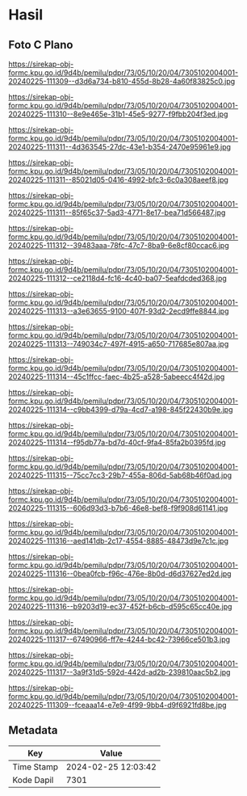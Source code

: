 # Hasil

## Foto C Plano

https://sirekap-obj-formc.kpu.go.id/9d4b/pemilu/pdpr/73/05/10/20/04/7305102004001-20240225-111309--d3d6a734-b810-455d-8b28-4a60f83825c0.jpg

https://sirekap-obj-formc.kpu.go.id/9d4b/pemilu/pdpr/73/05/10/20/04/7305102004001-20240225-111310--8e9e465e-31b1-45e5-9277-f9fbb204f3ed.jpg

https://sirekap-obj-formc.kpu.go.id/9d4b/pemilu/pdpr/73/05/10/20/04/7305102004001-20240225-111311--4d363545-27dc-43e1-b354-2470e95961e9.jpg

https://sirekap-obj-formc.kpu.go.id/9d4b/pemilu/pdpr/73/05/10/20/04/7305102004001-20240225-111311--85021d05-0416-4992-bfc3-6c0a308aeef8.jpg

https://sirekap-obj-formc.kpu.go.id/9d4b/pemilu/pdpr/73/05/10/20/04/7305102004001-20240225-111311--85f65c37-5ad3-4771-8e17-bea71d566487.jpg

https://sirekap-obj-formc.kpu.go.id/9d4b/pemilu/pdpr/73/05/10/20/04/7305102004001-20240225-111312--39483aaa-78fc-47c7-8ba9-6e8cf80ccac6.jpg

https://sirekap-obj-formc.kpu.go.id/9d4b/pemilu/pdpr/73/05/10/20/04/7305102004001-20240225-111312--ce2118d4-fc16-4c40-ba07-5eafdcded368.jpg

https://sirekap-obj-formc.kpu.go.id/9d4b/pemilu/pdpr/73/05/10/20/04/7305102004001-20240225-111313--a3e63655-9100-407f-93d2-2ecd9ffe8844.jpg

https://sirekap-obj-formc.kpu.go.id/9d4b/pemilu/pdpr/73/05/10/20/04/7305102004001-20240225-111313--749034c7-497f-4915-a650-717685e807aa.jpg

https://sirekap-obj-formc.kpu.go.id/9d4b/pemilu/pdpr/73/05/10/20/04/7305102004001-20240225-111314--45c1ffcc-faec-4b25-a528-5abeecc4f42d.jpg

https://sirekap-obj-formc.kpu.go.id/9d4b/pemilu/pdpr/73/05/10/20/04/7305102004001-20240225-111314--c9bb4399-d79a-4cd7-a198-845f22430b9e.jpg

https://sirekap-obj-formc.kpu.go.id/9d4b/pemilu/pdpr/73/05/10/20/04/7305102004001-20240225-111314--f95db77a-bd7d-40cf-9fa4-85fa2b0395fd.jpg

https://sirekap-obj-formc.kpu.go.id/9d4b/pemilu/pdpr/73/05/10/20/04/7305102004001-20240225-111315--75cc7cc3-29b7-455a-806d-5ab68b46f0ad.jpg

https://sirekap-obj-formc.kpu.go.id/9d4b/pemilu/pdpr/73/05/10/20/04/7305102004001-20240225-111315--606d93d3-b7b6-46e8-bef8-f9f908d61141.jpg

https://sirekap-obj-formc.kpu.go.id/9d4b/pemilu/pdpr/73/05/10/20/04/7305102004001-20240225-111316--aed141db-2c17-4554-8885-48473d9e7c1c.jpg

https://sirekap-obj-formc.kpu.go.id/9d4b/pemilu/pdpr/73/05/10/20/04/7305102004001-20240225-111316--0bea0fcb-f96c-476e-8b0d-d6d37627ed2d.jpg

https://sirekap-obj-formc.kpu.go.id/9d4b/pemilu/pdpr/73/05/10/20/04/7305102004001-20240225-111316--b9203d19-ec37-452f-b6cb-d595c65cc40e.jpg

https://sirekap-obj-formc.kpu.go.id/9d4b/pemilu/pdpr/73/05/10/20/04/7305102004001-20240225-111317--67490966-ff7e-4244-bc42-73966ce501b3.jpg

https://sirekap-obj-formc.kpu.go.id/9d4b/pemilu/pdpr/73/05/10/20/04/7305102004001-20240225-111317--3a9f31d5-592d-442d-ad2b-239810aac5b2.jpg

https://sirekap-obj-formc.kpu.go.id/9d4b/pemilu/pdpr/73/05/10/20/04/7305102004001-20240225-111309--fceaaa14-e7e9-4f99-9bb4-d9f6921fd8be.jpg


## Metadata

| Key        | Value               |
| ---------- | ------------------- |
| Time Stamp | 2024-02-25 12:03:42 |
| Kode Dapil | 7301                |



